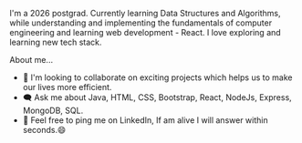 I'm a 2026 postgrad. Currently learning Data Structures and Algorithms, while understanding and implementing the fundamentals of
computer engineering and learning web development - React. I love exploring and learning new tech stack.

About me...

- 🤝 I'm looking to collaborate on exciting projects which helps us to make our lives more efficient.
- 🗨️ Ask me about Java, HTML, CSS, Bootstrap, React, NodeJs, Express, MongoDB, SQL.
- 🌱 Feel free to ping me on LinkedIn, If am alive I will answer within seconds.😄

<!---
xujalz/xujalz is a ✨ special ✨ repository because its `README.md` (this file) appears on your GitHub profile.
You can click the Preview link to take a look at your changes.
--->
